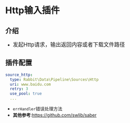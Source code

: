 # Http输入插件

## 介绍

* <big>发起Http请求，输出返回内容或者下载文件路径</big>

## 插件配置

```yaml
source_http:
  type: Rabbit\Data\Pipeline\Sources\Http
  uri: www.baidu.com
  retry: 3
  use_pool: true
  ...
```

* `errHandler`错误处理方法
* __其他参考__:<https://github.com/swlib/saber>